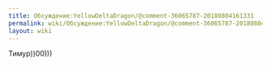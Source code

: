 ```yaml
---
title: Обсуждение:YellowDeltaDragon/@comment-36065787-20180804161331
permalink: wiki/Обсуждение:YellowDeltaDragon/@comment-36065787-20180804161331/
layout: wiki
---
```


Тимур))00)))
